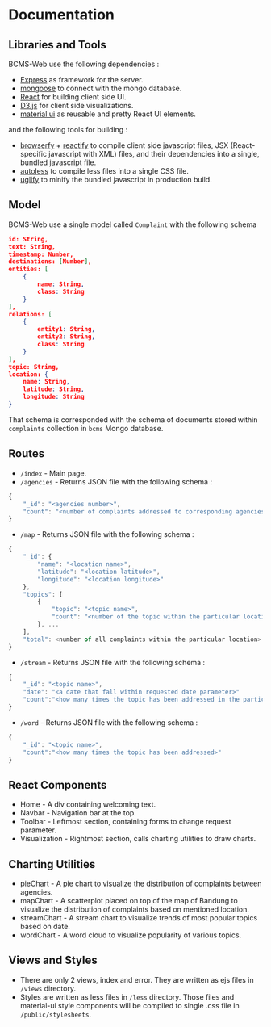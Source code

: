 # Documentation

## Libraries and Tools

BCMS-Web use the following dependencies : 
* [Express](http://expressjs.com/) as framework for the server.
* [mongoose](http://mongoosejs.com/) to connect with the mongo database.
* [React](http://facebook.github.io/react/) for building client side UI.
* [D3.js](http://d3js.org/) for client side visualizations. 
* [material ui](http://material-ui.com/) as reusable and pretty React UI elements.

and the following tools for building : 
* [browserfy](http://browserify.org/) + [reactify](https://github.com/andreypopp/reactify) to compile client side javascript files, JSX (React-specific javascript with XML) files, and their dependencies into a single, bundled javascript file.
* [autoless](https://github.com/jgonera/autoless) to compile less files into a single CSS file.
* [uglify](https://github.com/mishoo/UglifyJS2) to minify the bundled javascript in production build.

## Model

BCMS-Web use a single model called `Complaint` with the following schema
```json
id: String,
text: String,
timestamp: Number,
destinations: [Number],
entities: [
	{ 
		name: String, 
		class: String 
	}
],
relations: [
	{ 
		entity1: String,
		entity2: String,
		class: String 
	}
],
topic: String,
location: {
	name: String,
	latitude: String,
	longitude: String
}
```
That schema is corresponded with the schema of documents stored within `complaints` collection in `bcms` Mongo database.

## Routes

* `/index` - Main page.
* `/agencies` - Returns JSON file with the following schema : 
```javascript
{
	"_id": "<agencies number>",
	"count": "<number of complaints addressed to corresponding agencies>" 
}
```
* `/map` - Returns JSON file with the following schema : 
```javascript
{
	"_id": {
		"name": "<location name>",
		"latitude": "<location latitude>",
		"longitude": "<location longitude>"
	},
	"topics": [
		{
			"topic": "<topic name>",
			"count": "<number of the topic within the particular location>"
		}, ... 
	],
	"total": <number of all complaints within the particular location>
}
```
* `/stream` - Returns JSON file with the following schema : 
```javascript
{
	"_id": "<topic name>",
	"date": "<a date that fall within requested date parameter>"
	"count":"<how many times the topic has been addressed in the particular date>"
}
```
* `/word` - Returns JSON file with the following schema : 
```javascript
{
	"_id": "<topic name>",
	"count":"<how many times the topic has been addressed>"
}
```

## React Components

* Home - A div containing welcoming text.
* Navbar - Navigation bar at the top.
* Toolbar - Leftmost section, containing forms to change request parameter.
* Visualization - Rightmost section, calls charting utilities to draw charts.

## Charting Utilities

* pieChart - A pie chart to visualize the distribution of complaints between agencies.
* mapChart - A scatterplot placed on top of the map of Bandung to visualize the distribution of complaints based on mentioned location.
* streamChart - A stream chart to visualize trends of most popular topics based on date.
* wordChart - A word cloud to visualize popularity of various topics.

## Views and Styles

* There are only 2 views, index and error. They are written as ejs files in `/views` directory. 
* Styles are written as less files in `/less` directory. Those files and material-ui style components will be compiled to single .css file in `/public/stylesheets`.